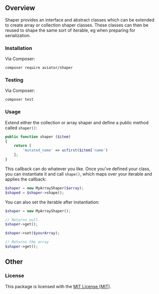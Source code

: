 ## Overview

Shaper provides an interface and abstract classes which can be extended to create array or collection shaper classes. These classes can then be reused to shape the same sort of iterable, eg when preparing for serialization.

### Installation

Via Composer:

```
composer require aviator/shaper
```

### Testing

Via Composer:

```
composer test
```

### Usage

Extend either the collection or array shaper and define a public method called `shaper()`:

```php
public function shaper ($item)
{
    return [
        'mutated_name' => ucfirst($item['name')
    ];
}
```

This callback can do whatever you like. Once you've defined your class, you can instantiate it and call `shape()`, which maps over your iterable and applies the callback:

```php
$shaper = new MyArrayShaper($array);
$shaped = $shaper->shape();
```

You can also set the iterable after instantiation:

```php
$shaper = new MyArrayShaper();

// Returns null
$shaper->get();

$shaper->set($yourArray);

// Returns the array
$shaper->get(); 
```

## Other

### License

This package is licensed with the [MIT License (MIT)](LICENSE).

